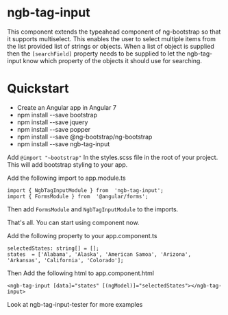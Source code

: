 # ngb-tag-input

This component extends the typeahead component of ng-bootstrap so that it supports multiselect. This enables the user to select multiple items from the list provided list of strings or objects.
When a list of object is supplied then the `[searchField]` property needs to be supplied to let the ngb-tag-input know which property of the objects it should use for searching.

# Quickstart

- Create an Angular app in Angular 7
- npm install --save bootstrap
- npm install --save jquery
- npm install --save popper
- npm install --save @ng-bootstrap/ng-bootstrap
- npm install --save ngb-tag-input

Add `@import "~bootstrap"` In the styles.scss file in the root of your project. This will add bootstrap styling to your app.

Add the following import to app.module.ts

    import { NgbTagInputModule } from  'ngb-tag-input';
    import { FormsModule } from  '@angular/forms';

Then add `FormsModule` and `NgbTagInputModule` to the imports.

That's all. You can start using component now.

Add the following property to your app.component.ts

    selectedStates: string[] = [];
    states  = ['Alabama', 'Alaska', 'American Samoa', 'Arizona', 'Arkansas', 'California', 'Colorado'];

Then Add the following html to app.component.html

    <ngb-tag-input [data]="states" [(ngModel)]="selectedStates"></ngb-tag-input>

Look at ngb-tag-input-tester for more examples
